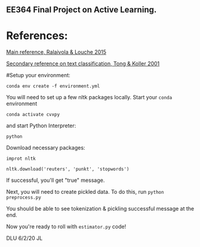 ## EE364 Final Project on Active Learning.

# References:

[Main reference, Ralaivola & Louche 2015](https://arxiv.org/abs/1508.02986)

[Secondary reference on text classification, Tong & Koller 2001](http://www.jmlr.org/papers/volume2/tong01a/tong01a.pdf)

#Setup your environment:

`conda env create -f environment.yml`

You will need to set up a few nltk packages locally. Start your `conda` environment

`conda activate cvxpy`

and start Python Interpreter:

`python`

Download necessary packages:

`improt nltk`

`nltk.download('reuters', 'punkt', 'stopwords')`

If successful, you'll get "true" message.

Next, you will need to create pickled data. To do this, run
`python preprocess.py`

You should be able to see tokenization & pickling successful message at the end.

Now you're ready to roll with `estimator.py` code!

DLU 6/2/20 JL
